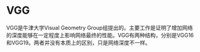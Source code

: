 
# VGG

VGG是牛津大学Visual Geometry Group组提出的。主要工作是证明了增加网络的深度能够在一定程度上影响网络最终的性能。VGG有两种结构，分别是VGG16和VGG19。两者并没有本质上的区别，只是网络深度不一样。